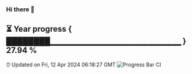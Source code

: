 ### Hi there 👋
⏳ Year progress { ████████▁▁▁▁▁▁▁▁▁▁▁▁▁▁▁▁▁▁▁▁▁▁ } 27.94 %
---
⏰ Updated on Fri, 12 Apr 2024 06:18:27 GMT
![Progress Bar CI](https://github.com/liununu/liununu/workflows/Progress%20Bar%20CI/badge.svg)
